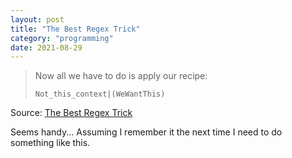 ```yaml
---
layout: post
title: "The Best Regex Trick"
category: "programming"
date: 2021-08-29
---
```


> Now all we have to do is apply our recipe:
>
> `Not_this_context|(WeWantThis)`

Source: [The Best Regex Trick](http://rexegg.com/regex-best-trick.html)

Seems handy... Assuming I remember it the next time I need to do something like this.
